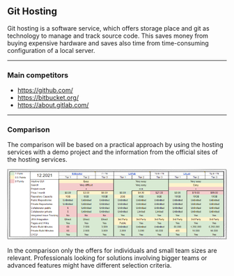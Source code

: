 ## Git Hosting
Git hosting is a software service, which offers storage place and git as 
technology to manage and track source code. This saves money from buying 
expensive hardware and saves also time from time-consuming configuration of 
a local server. 

-------------------------------------------------------------------------------
### Main competitors

- https://github.com/
- https://bitbucket.org/
- https://about.gitlab.com/

-------------------------------------------------------------------------------
### Comparison

The comparison will be based on a practical approach by using the hosting 
services with a demo project and the information from the official sites of 
the hosting services.

![Git Hosting Comparison](../Assets/images/git-hosting.png)

In the comparison only the offers for individuals and small team
sizes are relevant. Professionals looking for solutions involving bigger
teams or advanced features might have different selection criteria.
